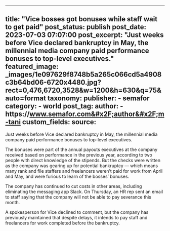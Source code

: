 
---
title: "Vice bosses got bonuses while staff wait to get paid" 
post_status: publish
post_date: 2023-07-03 07:07:00 
post_excerpt: "Just weeks before Vice declared bankruptcy in May, the millennial media company paid performance bonuses to top-level executives."
featured_image: _images/1e097629f8748b5a265c066cd5a4908c3b64bd06-6720x4480.jpg?rect&#x3D;0,476,6720,3528&amp;w&#x3D;1200&amp;h&#x3D;630&amp;q&#x3D;75&amp;auto&#x3D;format 
taxonomy:
    publisher:
        - semafor
    category:
        - world 
    post_tag:
    author:
        - https:&#x2F;&#x2F;www.semafor.com&#x2F;author&#x2F;m-tani
custom_fields:
    source: 
---
Just weeks before Vice declared bankruptcy in May, the millennial media company paid performance bonuses to top-level executives.

The bonuses were part of the annual payouts executives at the company received based on performance in the previous year, according to two people with direct knowledge of the stipends. But the checks were written as the company was gearing up for potential bankruptcy — which means many rank and file staffers and freelancers weren’t paid for work from April and May, and were furious to learn of the bosses’ bonuses.

The company has continued to cut costs in other areas, including eliminating the messaging app Slack. On Thursday, an HR rep sent an email to staff saying that the company will not be able to pay severance this month.

A spokesperson for Vice declined to comment, but the company has previously maintained that despite delays, it intends to pay staff and freelancers for work completed before the bankruptcy. 